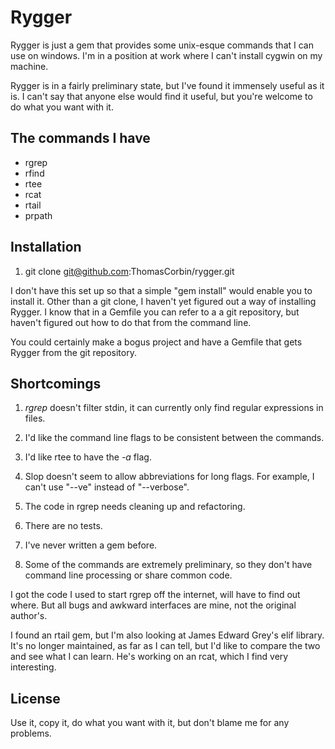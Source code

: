 # Rygger

Rygger is just a gem that provides some unix-esque commands that I can use
on windows.   I'm in a position at work where I can't install cygwin on my
machine.

Rygger is in a fairly preliminary state, but I've found it immensely useful
as it is.   I can't say that anyone else would find it useful, but you're
welcome to do what you want with it.

The commands I have
------------

* rgrep
* rfind
* rtee
* rcat
* rtail
* prpath

Installation
----------

1. git clone git@github.com:ThomasCorbin/rygger.git

I don't have this set up so that a simple "gem install" would enable
you to install it.  Other than a git clone, I haven't yet figured out a way
of installing Rygger.  I know that in a Gemfile you can refer to a a git
repository, but haven't figured out how to do that from the command line.

You could certainly make a bogus project and have a Gemfile that gets
Rygger from the git repository.

Shortcomings
------------

1.  _rgrep_ doesn't filter stdin, it can currently only find regular expressions
    in files.

1.  I'd like the command line flags to be consistent between the commands.

1.  I'd like rtee to have the _-a_ flag.

1.  Slop doesn't seem to allow abbreviations for long flags.  For example,
    I can't use "--ve" instead of "--verbose".

1.  The code in rgrep needs cleaning up and refactoring.

1.  There are no tests.

1.  I've never written a gem before.

1.  Some of the commands are extremely preliminary, so they don't
    have command line processing or share common code.


I got the code I used to start rgrep off the internet, will have to find out
where.  But all bugs and awkward interfaces are mine, not the original author's.

I found an rtail gem, but I'm also looking at James Edward Grey's elif library.
It's no longer maintained, as far as I can tell, but I'd like to compare the
two and see what I can learn.   He's working on an rcat, which I find very
interesting.


License
----------

Use it, copy it, do what you want with it, but don't blame me for any problems.
